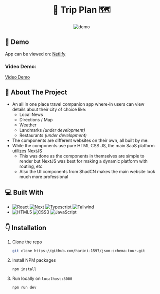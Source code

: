 <div align="center">
  <h1> 🛫 Trip Plan 🗺️ </h1>

![demo](https://github.com/harini-1597/trip-plan/assets/128628820/6e9849a9-2efe-48b9-ac44-309cfdbc41ab)

</div>
<!-- DEPLOYMENTS -->

## 🚀 Demo

App can be viewed on:
[Netlify]()

### Video Demo:

[Video Demo](https://drive.google.com/file/d/1w_rqjUq8YJjwBUus1tPQs1wDrEfgpE_t/view?usp=sharing)

<!-- ABOUT THE PROJECT -->
## 📌 About The Project
- An all in one place travel companion app where-in users can view details about their city of choice like:
  - Local News
  - Directions / Map
  - Weather
  - Landmarks _(under development)_
  - Restaurants _(under development)_
- The components are different websites on their own, all built by me.
- While the components use pure HTML CSS JS, the main SaaS platform utilizes NextJS
  - This was done as the components in themselves are simple to render but NextJS was best for making a dynamic platform with routing, etc
  - Also the UI components from ShadCN makes the main website look much more professional

## 💻 Built With

* ![React][React.js] ![Next][Next.js] ![Typescript][Typescript] ![Tailwind][Tailwind]
* ![HTML5](https://img.shields.io/badge/html5-%23E34F26.svg?style=for-the-badge&logo=html5&logoColor=white) ![CSS3](https://img.shields.io/badge/css3-%231572B6.svg?style=for-the-badge&logo=css3&logoColor=white) ![JavaScript](https://img.shields.io/badge/javascript-%23323330.svg?style=for-the-badge&logo=javascript&logoColor=%23F7DF1E)

  
<!-- GETTING STARTED -->
## 👇 Installation

1. Clone the repo
   ```sh
   git clone https://github.com/harini-1597/json-schema-tour.git
   ```
2. Install NPM packages
   ```sh
   npm install
   ```
3. Run locally on `localhost:3000`
   ```sh
   npm run dev
   ```

[Next.js]: https://img.shields.io/badge/next.js-000000?style=for-the-badge&logo=nextdotjs&logoColor=white
[Next-url]: https://nextjs.org/
[React.js]: https://img.shields.io/badge/React-20232A?style=for-the-badge&logo=react&logoColor=61DAFB
[React-url]: https://reactjs.org/
[Typescript]: https://img.shields.io/badge/TypeScript-007ACC?style=for-the-badge&logo=typescript&logoColor=white
[Typescript-url]: https://www.typescriptlang.org/docs/
[Tailwind]: https://img.shields.io/badge/Tailwind_CSS-38B2AC?style=for-the-badge&logo=tailwind-css&logoColor=white
[Tailwind-url]: https://v2.tailwindcss.com/docs
[Codemirror]: https://img.shields.io/badge/CodeMirror-D30707?style=for-the-badge&logo=CodeMirror&logoColor=white
[Codemirror-url]: https://svelte.dev/
[Netlify]: https://img.shields.io/badge/Netlify-00C7B7?style=for-the-badge&logo=netlify&logoColor=white
[Netlify-url]: https://app.netlify.com/
